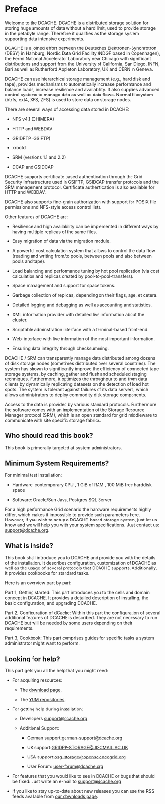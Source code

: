 Preface
=======

Welcome to the DCACHE. DCACHE is a distributed storage solution for storing huge amounts of data without a hard limit, used to provide storage in the petabyte range. Therefore it qualifies as the storage system supporting data intensive experiments.

DCACHE is a joined effort between the Deutsches Elektronen-Synchrotron (DESY) in Hamburg, Nordic Data Grid Facility (NDGF based in Copenhagen), the Fermi National Accelerator Laboratory near Chicago with significant distributions and support from the University of California, San Diego, INFN, Bari as well as Rutherford Appleton Laboratory, UK and CERN in Geneva.

DCACHE can use hierarchical storage management (e.g., hard disk and tape), provides mechanisms to automatically increase performance and balance loads, increase resilience and availability. It also supplies advanced control systems to manage data as well as data flows. Normal filesystem (btrfs, ext4, XFS, ZFS) is used to store data on storage nodes.

There are several ways of accessing data stored in DCACHE:

-   NFS v4.1 (CHIMERA)

-   HTTP and WEBDAV

-   GRIDFTP (GSIFTP)

-   xrootd

-   SRM (versions 1.1 and 2.2)

-   DCAP and GSIDCAP

DCACHE supports certificate based authentication through the Grid Security Infrastructure used in GSIFTP, GSIDCAP transfer protocols and the SRM management protocol. Certificate authentication is also available for HTTP and WEBDAV.

DCACHE also supports fine-grain authorization with support for POSIX file permissions and NFS-style access control lists.

Other features of DCACHE are:

-   Resilience and high availability can be implemented in different ways by having multiple replicas of the same files.

-   Easy migration of data via the migration module.

-   A powerful cost calculation system that allows to control the data flow (reading and writing from/to pools, between pools and also between pools and tape).

-   Load balancing and performance tuning by hot pool replication (via cost calculation and replicas created by pool-to-pool-transfers).

-   Space management and support for space tokens.

-   Garbage collection of replicas, depending on their flags, age, et cetera.

-   Detailed logging and debugging as well as accounting and statistics.

-   XML information provider with detailed live information about the cluster.

-   Scriptable adminstration interface with a terminal-based front-end.

-   Web-interface with live information of the most important information.

-   Ensuring data integrity through checksumming.

DCACHE / SRM can transparently manage data distributed among dozens of disk storage nodes (sometimes distributed over several countries). The system has shown to significantly improve the efficiency of connected tape storage systems, by caching, gather and flush and scheduled staging techniques. Furthermore, it optimizes the throughput to and from data clients by dynamically replicating datasets on the detection of load hot spots. The system is tolerant against failures of its data servers, which allows administrators to deploy commodity disk storage components.

Access to the data is provided by various standard protocols. Furthermore the software comes with an implementation of the Storage Resource Manager protocol (SRM), which is an open standard for grid middleware to communicate with site specific storage fabrics.

Who should read this book?
--------------------------

This book is primerally targeted at system administrators.

Minimum System Requirements?
----------------------------

For minimal test installation:

-   Hardware: contemporary CPU , 1 GiB of RAM , 100 MiB free harddisk space

-   Software: Oracle/Sun Java, Postgres SQL Server

For a high performance Grid scenario the hardware requirements highly differ, which makes it impossible to provide such parameters here. However, if you wish to setup a DCACHE-based storage system, just let us know and we will help you with your system specifications. Just contact us: <support@dcache.org>.

What is inside?
---------------

This book shall introduce you to DCACHE and provide you with the details of the installation. It describes configuration, customization of DCACHE as well as the usage of several protocols that DCACHE supports. Additionally, it provides cookbooks for standard tasks.

Here is an overview part by part:

Part 1, Getting started: This part introduces you to the cells and domain concept in DCACHE. It provides a detailed description of installing, the basic configuration, and upgrading DCACHE.

Part 2, Configuration of dCache: Within this part the configuration of several additional features of DCACHE is described. They are not necessary to run DCACHE but will be needed by some users depending on their requirements.

Part 3, Cookbook: This part comprises guides for specific tasks a system administrator might want to perform.

Looking for help?
-----------------

This part gets you all the help that you might need:

-   For acquiring resources:

    -   The [download page].

    -   The [YUM repositories].

-   For getting help during installation:

    -   Developers <support@dcache.org>

    -   Additional Support:

        -   German support:<german-support@dcache.org>

        -   UK support:<GRIDPP-STORAGE@JISCMAIL.AC.UK>

        -   USA support:<osg-storage@opensciencegrid.org>

        -   User Forum: <user-forum@dcache.org>

-   For features that you would like to see in DCACHE or bugs that should be fixed: Just write an e-mail to <support@dcache.org>

-   If you like to stay up-to-date about new releases you can use the RSS feeds available from [our downloads page][download page].

  [download page]: http://www.dcache.org/downloads
  [YUM repositories]: http://trac.dcache.org/projects/dcache/wiki/manuals/Yum
